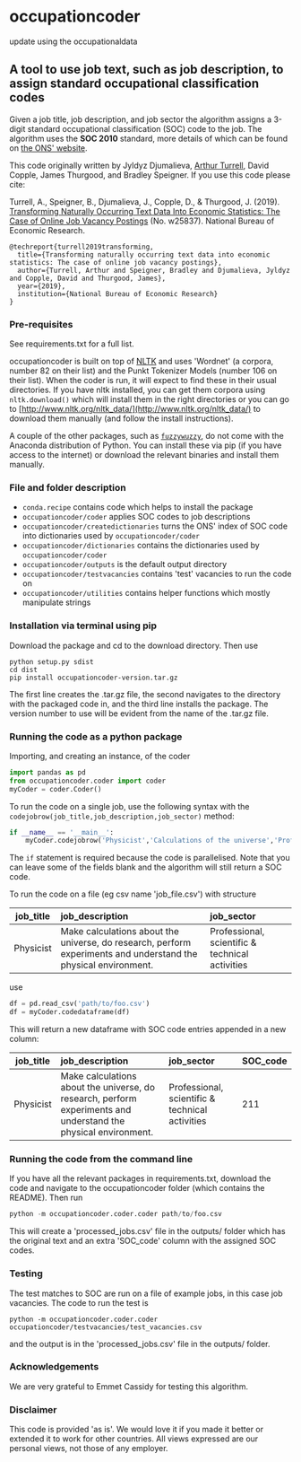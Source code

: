# occupationcoder

update using the occupationaldata

## A tool to use job text, such as job description, to assign standard occupational classification codes

Given a job title, job description, and job sector the algorithm assigns a 3-digit standard occupational classification (SOC) code to the job. The algorithm uses the **SOC 2010** standard, more details of which can be found on [the ONS' website](https://www.ons.gov.uk/methodology/classificationsandstandards/standardoccupationalclassificationsoc/soc2010).

This code originally written by Jyldyz Djumalieva, [Arthur Turrell](http://aeturrell.github.io/home), David Copple, James Thurgood, and Bradley Speigner. If you use this code please cite:

Turrell, A., Speigner, B., Djumalieva, J., Copple, D., & Thurgood, J. (2019). [Transforming Naturally Occurring Text Data Into Economic Statistics: The Case of Online Job Vacancy Postings](https://www.nber.org/papers/w25837) (No. w25837). National Bureau of Economic Research.

```
@techreport{turrell2019transforming,
  title={Transforming naturally occurring text data into economic statistics: The case of online job vacancy postings},
  author={Turrell, Arthur and Speigner, Bradley and Djumalieva, Jyldyz and Copple, David and Thurgood, James},
  year={2019},
  institution={National Bureau of Economic Research}
}
```


### Pre-requisites
See requirements.txt for a full list. 

occupationcoder is built on top of [NLTK](http://www.nltk.org/) and uses 'Wordnet' (a corpora, number 82 on their list) and the Punkt Tokenizer Models (number 106 on their list). When the coder is run, it will expect to find these in their usual directories. If you have nltk installed, you can get them corpora using ```nltk.download()``` which will install them in the right directories or you can go to [http://www.nltk.org/nltk_data/](http://www.nltk.org/nltk_data/) to download them manually (and follow the install instructions). 

A couple of the other packages, such as [```fuzzywuzzy```](https://github.com/seatgeek/fuzzywuzzy), do not come with the Anaconda distribution of Python. You can install these via pip (if you have access to the internet) or download the relevant binaries and install them manually.

### File and folder description
* ```conda.recipe``` contains code which helps to install the package
* ```occupationcoder/coder``` applies SOC codes to job descriptions
* ```occupationcoder/createdictionaries``` turns the ONS' index of SOC code into dictionaries used by ```occupationcoder/coder```
* ```occupationcoder/dictionaries``` contains the dictionaries used by ```occupationcoder/coder```
* ```occupationcoder/outputs``` is the default output directory
* ```occupationcoder/testvacancies``` contains 'test' vacancies to run the code on
* ```occupationcoder/utilities``` contains helper functions which mostly manipulate strings

### Installation via terminal using pip
Download the package and cd to the download directory. Then use
```Terminal
python setup.py sdist
cd dist
pip install occupationcoder-version.tar.gz
```
The first line creates the .tar.gz file, the second navigates to the directory with the packaged code in, and the third line installs the package. The version number to use will be evident from the name of the .tar.gz file.

### Running the code as a python package
Importing, and creating an instance, of the coder
```Python
import pandas as pd
from occupationcoder.coder import coder
myCoder = coder.Coder()
```
To run the code on a single job, use the following syntax with the ```codejobrow(job_title,job_description,job_sector)``` method:
```Python
if __name__ == '__main__':
    myCoder.codejobrow('Physicist','Calculations of the universe','Professional scientific')
```
The ```if``` statement is required because the code is parallelised. Note that you can leave some of the fields blank and the algorithm will still return a SOC code.

To run the code on a file (eg csv name 'job_file.csv') with structure

| job_title     | job_description| job_sector |
| ------------- |:--------------| :----------|
| Physicist     | Make calculations about the universe, do research, perform experiments and understand the physical environment. | Professional, scientific & technical activities |

use
```Python
df = pd.read_csv('path/to/foo.csv')
df = myCoder.codedataframe(df)
```
This will return a new dataframe with SOC code entries appended in a new column:

| job_title     | job_description| job_sector | SOC_code |
| ------------- |:--------------| :----------| ------|
| Physicist     | Make calculations about the universe, do research, perform experiments and understand the physical environment. | Professional, scientific & technical activities | 211 |

### Running the code from the command line
If you have all the relevant packages in requirements.txt, download the code and navigate to the occupationcoder folder (which contains the README). Then run
```Python
python -m occupationcoder.coder.coder path/to/foo.csv
```
This will create a 'processed_jobs.csv' file in the outputs/ folder which has the original text and an extra 'SOC_code' column with the assigned SOC codes.

### Testing
The test matches to SOC are run on a file of example jobs, in this case job vacancies.
The code to run the test is
```
python -m occupationcoder.coder.coder occupationcoder/testvacancies/test_vacancies.csv
```
and the output is in the 'processed_jobs.csv' file in the outputs/ folder.

### Acknowledgements
We are very grateful to Emmet Cassidy for testing this algorithm.

### Disclaimer
This code is provided 'as is'. We would love it if you made it better or extended it to work for other countries. All views expressed are our personal views, not those of any employer.
